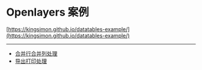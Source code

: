 # Openlayers 案例
 [https://kingsimon.github.io/datatables-example/](https://kingsimon.github.io/datatables-example/)

---
 - [合并行合并列处理](docs/exp1.html)
 - [导出打印处理](docs/exp2.html)